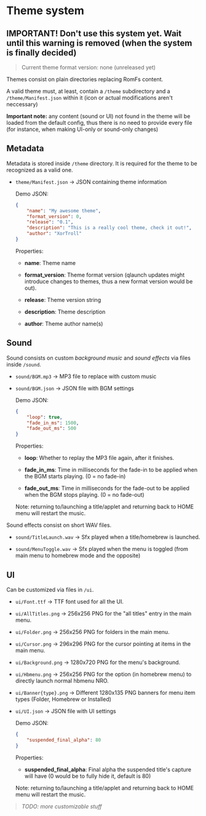 # Theme system

## **IMPORTANT!** Don't use this system yet. Wait until this warning is removed (when the system is finally decided)

> Current theme format version: none (unreleased yet)

Themes consist on plain directories replacing RomFs content.

A valid theme must, at least, contain a `/theme` subdirectory and a `/theme/Manifest.json` within it (icon or actual modifications aren't neccessary)

**Important note:** any content (sound or UI) not found in the theme will be loaded from the default config, thus there is no need to provide every file (for instance, when making UI-only or sound-only changes)

## Metadata

Metadata is stored inside `/theme` directory. It is required for the theme to be recognized as a valid one.

- `theme/Manifest.json` -> JSON containing theme information

   Demo JSON:

    ```json
    {
        "name": "My awesome theme",
        "format_version": 0,
        "release": "0.1",
        "description": "This is a really cool theme, check it out!",
        "author": "XorTroll"
    }
    ```

    Properties:

    - **name**: Theme name

    - **format_version**: Theme format version (qlaunch updates might introduce changes to themes, thus a new format version would be out).

    - **release**: Theme version string

    - **description**: Theme description

    - **author**: Theme author name(s)

## Sound

Sound consists on custom *background music* and *sound effects* via files inside `/sound`.

- `sound/BGM.mp3` -> MP3 file to replace with custom music

- `sound/BGM.json` -> JSON file with BGM settings

   Demo JSON:

    ```json
    {
        "loop": true,
        "fade_in_ms": 1500,
        "fade_out_ms": 500
    }
    ```

    Properties:

    - **loop**: Whether to replay the MP3 file again, after it finishes.

    - **fade_in_ms**: Time in milliseconds for the fade-in to be applied when the BGM starts playing. (0 = no fade-in)

    - **fade_out_ms**: Time in milliseconds for the fade-out to be applied when the BGM stops playing. (0 = no fade-out)

    Note: returning to/launching a title/applet and returning back to HOME menu will restart the music.

Sound effects consist on short WAV files.

- `sound/TitleLaunch.wav` -> Sfx played when a title/homebrew is launched.

- `sound/MenuToggle.wav` -> Sfx played when the menu is toggled (from main menu to homebrew mode and the opposite)

## UI

Can be customized via files in `/ui`.

- `ui/Font.ttf` -> TTF font used for all the UI.

- `ui/AllTitles.png` -> 256x256 PNG for the "all titles" entry in the main menu.

- `ui/Folder.png` -> 256x256 PNG for folders in the main menu.

- `ui/Cursor.png` -> 296x296 PNG for the cursor pointing at items in the main menu.

- `ui/Background.png` -> 1280x720 PNG for the menu's background.

- `ui/Hbmenu.png` -> 256x256 PNG for the option (in homebrew menu) to directly launch normal hbmenu NRO.

- `ui/Banner{type}.png` -> Different 1280x135 PNG banners for menu item types (Folder, Homebrew or Installed)

- `ui/UI.json` -> JSON file with UI settings

   Demo JSON:

    ```json
    {
        "suspended_final_alpha": 80
    }
    ```

    Properties:

    - **suspended_final_alpha**: Final alpha the suspended title's capture will have (0 would be to fully hide it, default is 80)

    Note: returning to/launching a title/applet and returning back to HOME menu will restart the music.

> *TODO: more customizable stuff*